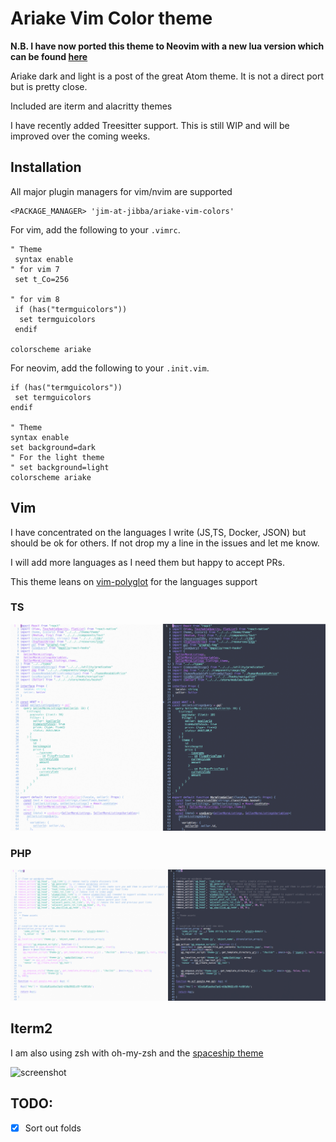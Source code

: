 # Ariake Vim Color theme

**N.B. I have now ported this theme to Neovim with a new lua version which can be found [here](https://github.com/jim-at-jibba/ariake.nvim/tree/main)**

Ariake dark and light is a post of the great Atom theme. It is not a direct port but is pretty close.

Included are iterm and alacritty themes

I have recently added Treesitter support. This is still WIP and will be improved over the coming weeks.
## Installation

All major plugin managers for vim/nvim are supported

 ```vim
<PACKAGE_MANAGER> 'jim-at-jibba/ariake-vim-colors'
 ```

For vim, add the following to your `.vimrc`.

 ```viml
" Theme
  syntax enable
" for vim 7
  set t_Co=256

" for vim 8
  if (has("termguicolors"))
   set termguicolors
  endif

colorscheme ariake
 ```

For neovim, add the following to your `.init.vim`.


```viml
if (has("termguicolors"))
 set termguicolors
endif

" Theme
syntax enable
set background=dark
" For the light theme
" set background=light
colorscheme ariake
```

## Vim

I have concentrated on the languages I write (JS,TS, Docker, JSON) but should be ok for others. If not drop my a line in the issues and let me know.

I will add more languages as I need them but happy to accept PRs.

This theme leans on [vim-polyglot](https://github.com/sheerun/vim-polyglot) for the languages support


### TS
![ts](https://github.com/jim-at-jibba/ariake-vim-colors/blob/master/assets/tsx.png)

### PHP
![php](https://github.com/jim-at-jibba/ariake-vim-colors/blob/master/assets/php.png)

## Iterm2

I am also using zsh with oh-my-zsh and the [spaceship theme](https://github.com/denysdovhan/spaceship-zsh-theme)

![screenshot](https://github.com/jim-at-jibba/ariake-theme-iterm2/blob/master/screenshot.png)

## TODO:

- [x] Sort out folds
